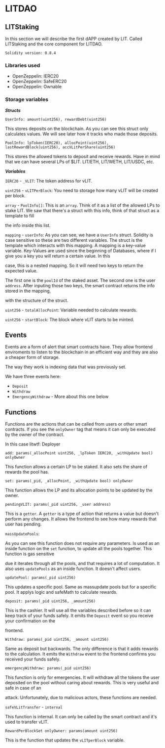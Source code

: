 # LITDAO

## LITStaking

In this section we will describe the first dAPP created by LIT. Called LITStaking and the core component for LITDAO.

`Solidity version: 0.8.4`

### Libraries used

- OpenZeppelin: IERC20
- OpenZeppelin: SafeERC20
- OpenZeppelin: Ownable

### Storage variables

***Structs***

`UserInfo: amount(uint256), rewardDebt(uint256)`

This stores deposits on the blockchain. As you can see this struct only calculates values. We will see later how it tracks who made those deposits.

`PoolInfo: lpToken(IERC20), allocPoint(uint256), lastRewardBlock(uint256), accVLitPerShare(uint256)`

This stores the allowed tokens to deposit and receive rewards. Have in mind that we can have several LPs of $LIT. LIT/ETH, LIT/WETH, LIT/USDC, etc. 

***Variables***

`IERC20` - `_VLIT`: The token address for vLIT.

`uint256` - `vLITPerBlock`: You need to storage how many vLIT will be created per block.

`array` - `PoolInfo[]`: This is an `array`. Think of it as a list of the allowed LPs to stake LIT. We saw that there's a struct with this info, think of that struct as a template to fill 

the info inside this list.

`mapping` - `userInfo`: As you can see, we have a `UserInfo` struct. Solidity is case sensitive so these are two different variables. The struct is the template which interacts with this mapping. A mapping is a key-value variable. Key-Values are used since the beginning of Databases, where if I give you a key you will return a certain value. In this 

case, this is a nested mapping. So it will need two keys to return the expected value. 

The first one is the `poolId` of the staked asset. The second one is the user `address`. After inputing those two keys, the smart contract returns the info stored in the mapping, 

with the structure of the struct.

`uint256` - `totalAllocPoint`: Variable needed to calculate rewards.

`uint256` - `startBlock`: The block where vLIT starts to be minted.

## Events

Events are a form of alert that smart contracts have. They allow frontend enviroments to listen to the blockchain in an efficient way and they are also a cheaper form of storage. 

The way they work is indexing data that was previously set.

We have three events here:

- `Deposit`
- `Withdraw`
- `EmergencyWithdraw` - More about this one below

## Functions

Functions are the actions that can be called from users or other smart contracts. If you see the `onlyOwner` tag that means it can only be executed by the owner of the contract. 

In this case litwtf: Deployer 

`add: params(_allocPoint uint256, _lpToken IERC20, _withUpdate bool) onlyOwner`

This function allows a certain LP to be staked. It also sets the share of rewards the pool has.

`set: params(_pid, _allocPoint, _withUpdate bool) onlyOwner`

This function allows the LP and its allocation points to be updated by the owner.

`pendingVLIT: params(_pid uint256, _user address)` 

This is a `getter`. A `getter` is a type of action that returns a value but doesn't perform any changes. It allows the frontend to see how many rewards that user has pending.

`massUpdatePools`: 

As you can see this function does not require any parameters. Is used as an inside function on the `set` function, to update all the pools together. This function is gas sensitive 

due it iterates through all the pools, and that requires a lot of computation. It also uses `updatePools` as an inside function. It doesn't affect users.

`updatePool: params(_pid uint256)`

This updates a specific pool. Same as massupdate pools but for a specific pool. It applys logic and safeMath to calculate rewards.

`deposit: params(_pid uint256, _amount256)`

This is the cashier. It will use all the variables described before so it can keep track of your funds safely. It emits the `Deposit` event so you receive your confirmation on the 

frontend.

`Withdraw: params(_pid uint256, _amount uint256)`

Same as deposit but backwards. The only difference is that it adds rewards to the calculation. It emits the `Withdraw` event to the frontend confirms you received your funds 
safely.

`emergencyWithdraw: params(_pid uint256)`

This function is only for emergencies. It will withdraw all the tokens the user deposited on the pool without caring about rewards. This is very useful and safe in case of an 

attack. Unfortunately, due to malicious actors, these functions are needed. 

`safeVLitTransfer` - `internal`

This function is internal. It can only be called by the smart contract and it's used to transfer vLIT.

`RewardPerBlockSet onlyOwner: params(amount uint256)`

This is the function that updates the `vLITperBlock` variable.